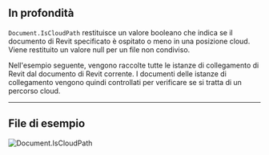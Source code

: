 ## In profondità
`Document.IsCloudPath` restituisce un valore booleano che indica se il documento di Revit specificato è ospitato o meno in una posizione cloud. Viene restituito un valore null per un file non condiviso.

Nell'esempio seguente, vengono raccolte tutte le istanze di collegamento di Revit dal documento di Revit corrente. I documenti delle istanze di collegamento vengono quindi controllati per verificare se si tratta di un percorso cloud.
___
## File di esempio

![Document.IsCloudPath](./Revit.Application.Document.IsCloudPath_img.jpg)
